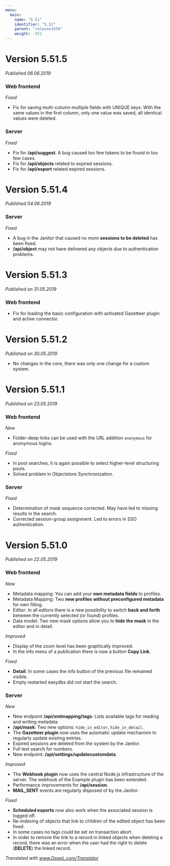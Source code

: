 ```yaml
---
menu:
  main:
    name: "5.51"
    identifier: "5.51"
    parent: "releases559"
    weight: -551
---
```


# Version 5.51.5

*Published 06.06.2019*

### Web frontend

*Fixed*

- Fix for saving multi-column multiple fields with UNIQUE keys: With the same values in the first column, only one value was saved, all identical values were deleted.

### Server

*Fixed*

- Fix for **/api/suggest**. A bug caused too few tokens to be found in too few cases.
- Fix for **/api/objects** related to expired sessions.
- Fix for **/api/export** related expired sessions. 

# Version 5.51.4

*Published 04.06.2019*

### Server

*Fixed*

- A bug in the Janitor that caused no more **sessions to be deleted** has been fixed.
- **/api/object** may not have delivered any objects due to authentication problems.

# Version 5.51.3

*Published on 31.05.2019*

### Web frontend

* Fix for loading the basic configuration with activated Gazetteer plugin and active connector.

# Version 5.51.2

*Published on 30.05.2019*

* No changes in the core, there was only one change for a custom system.

# Version 5.51.1

*Published on 23.05.2019*

### Web frontend

*New*

- Folder-deep links can be used with the URL addition `anonymous` for anonymous logins.

*Fixed*

- In pool searches, it is again possible to select higher-level structuring pools. 
- Solved problem in Objectstore Synchronization.

### Server

*Fixed*

- Determination of mask sequence corrected. May have led to missing results in the search.
- Corrected session-group assignment. Led to errors in SSO authentication.

# Version 5.51.0

*Published on 22.05.2019*

### Web frontend

*New*

- Metadata mapping: You can add your **own metadata fields** to profiles.
- Metadata Mapping: Two **new profiles without preconfigured metadata** for own filling.
- Editor: In all editors there is a new possibility to switch **back and forth** between the currently selected (or found) profiles.
- Data model: Two new mask options allow you to **hide the mask** in the editor and in detail.

*Improved*

- Display of the zoom level has been graphically improved.
- In the info menu of a publication there is now a button **Copy Link**.

*Fixed*

- **Detail**: In some cases the info button of the previous file remained visible.
- Empty restarted easydbs did not start the search.

### Server

*New*

- New endpoint **/api/xmlmapping/tags**: Lists available tags for reading and writing metadata.
- **/api/mask**: Two new options: `hide_in_editor`, `hide_in_detail`. 
- The **Gazetteer plugin** now uses the automatic update mechanism to regularly update existing entries.
- Expired sessions are deleted from the system by the Janitor.
- Full text search for numbers.
- New endpoint: **/api/settings/updatecustomdata**.

*Improved*

- The **Webhook plugin** now uses the central Node.js infrastructure of the server. The webhook of the Example plugin has been extended.
- Performance improvements for **/api/session**.
- **MAIL_SENT** events are regularly disposed of by the Janitor.

*Fixed*

- **Scheduled exports** now also work when the associated session is logged off.
- Re-indexing of objects that link to children of the edited object has been fixed.
- In some cases no tags could be set on transaction abort.
- In order to remove the link to a record in linked objects when deleting a record, there was an error when the user had the right to delete (**DELETE**) the linked record.

*Translated with www.DeepL.com/Translator*